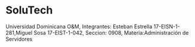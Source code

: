 # SoluTech
Universidad Dominicana O&amp;M, Integrantes: Esteban Estrella 17-EISN-1-281,Miguel Sosa 17-EIST-1-042, Seccion: 0908, Materia:Administración de Servidores
